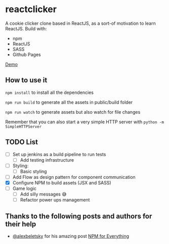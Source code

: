 # reactclicker

A cookie clicker clone based in ReactJS, as a sort-of motivation to learn ReactJS. Build with:

* npm
* ReactJS
* SASS
* Github Pages

[Demo](http://palomoduarte.com/reactclicker/)

## How to use it

`npm install` to install all the dependencies

`npm run build` to generate all the assets in public/build folder

`npm run watch` to generate assets but also watch for file changes

Remember that you can also start a very simple HTTP server with `python -m SimpleHTTPServer`

## TODO List

- [ ] Set up jenkins as a build pipeline to run tests
  - [ ] Add testing infrastructure
- [ ] Styling:
  - [ ] Basic styling
- [ ] Add Flow as design pattern for component communication
- [x] Configure NPM to build assets (JSX and SASS)
- [ ] Game logic
  - [ ] Add silly messages 😅
  - [ ] Refactor power ups management 

## Thanks to the following posts and authors for their help

* [@alexbeletsky](https://twitter.com/alexbeletsky) for his amazing post [NPM for Everything](http://beletsky.net/2015/04/npm-for-everything.html)
